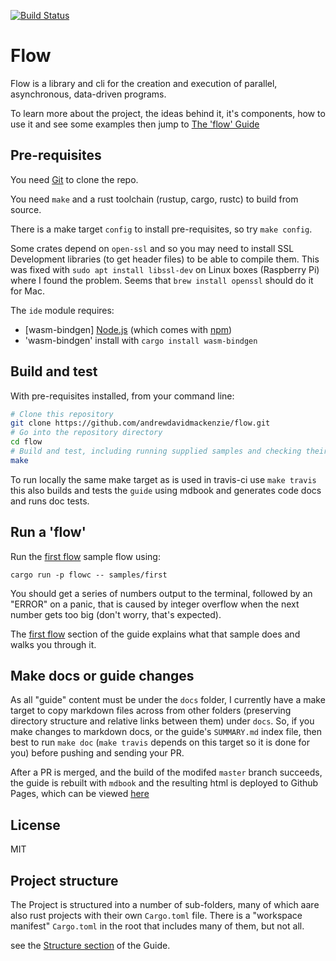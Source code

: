 [![Build Status](https://travis-ci.org/andrewdavidmackenzie/flow.svg?branch=master)](https://travis-ci.org/andrewdavidmackenzie/flow)

# Flow
Flow is a library and cli for the creation and execution of parallel, asynchronous, data-driven programs.

To learn more about the project, the ideas behind it, it's components, how to use it and see some 
examples then jump to [The 'flow' Guide](http://andrewdavidmackenzie.github.io/flow/)

## Pre-requisites

You need [Git](https://git-scm.com) to clone the repo.

You need `make` and a rust toolchain (rustup, cargo, rustc) to build from source.

There is a make target `config` to install pre-requisites, so try `make config`.

Some crates depend on `open-ssl` and so you may need to install SSL Development libraries (to get header files) 
to be able to compile them. This was fixed with `sudo apt install libssl-dev` on Linux boxes (Raspberry Pi)
where I found the problem. Seems that `brew install openssl` should do it for Mac.

The `ide` module requires:
* [wasm-bindgen] [Node.js](https://nodejs.org/en/download/) (which comes with [npm](http://npmjs.com))
* 'wasm-bindgen' install with `cargo install wasm-bindgen`

## Build and test

With pre-requisites installed, from your command line:

```bash
# Clone this repository
git clone https://github.com/andrewdavidmackenzie/flow.git
# Go into the repository directory
cd flow
# Build and test, including running supplied samples and checking their output is correct (don't build and test docs)
make
```

To run locally the same make target as is used in travis-ci use `make travis` this also builds and tests
the `guide` using mdbook and generates code docs and runs doc tests.

## Run a 'flow'
Run the [first flow](http://andrewdavidmackenzie.github.io/flow/first_flow/first_flow.html) sample flow using:

```cargo run -p flowc -- samples/first```

You should get a series of numbers output to the terminal, 
followed by an "ERROR" on a panic, that is caused by integer overflow 
when the next number gets too big (don't worry, that's expected).

The [first flow](http://andrewdavidmackenzie.github.io/flow/first_flow/first_flow.html) section of the guide explains
what that sample does and walks you through it.

## Make docs or guide changes
As all "guide" content must be under the `docs` folder, I currently have a make target to copy markdown files 
across from other folders (preserving directory structure and relative links between them) under `docs`. 
So, if you make changes to markdown docs, or the guide's `SUMMARY.md` index file, then best to 
run `make doc` (`make travis` depends on this target so it is done for you) before pushing and sending your PR. 

After a PR is merged, and the build of the modifed `master` branch succeeds, the guide is rebuilt with `mdbook` and
 the resulting html is deployed to Github Pages, which can be viewed [here](http://andrewdavidmackenzie.github.io/flow/)

## License

MIT

## Project structure

The Project is structured into a number of sub-folders, many of which aare also rust projects with their own 
`Cargo.toml` file. There is a "workspace manifest" `Cargo.toml` in the root that includes many of them, but not
all.

see the [Structure section](docs/developing/structure.md) of the Guide.
